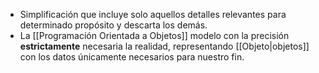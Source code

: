 - Simplificación que incluye solo aquellos detalles relevantes para determinado propósito y descarta los demás.
- La [[Programación Orientada a Objetos]] modelo con la precisión **estrictamente** necesaria la realidad, representando [[Objeto|objetos]] con los datos únicamente necesarios para nuestro fin.
